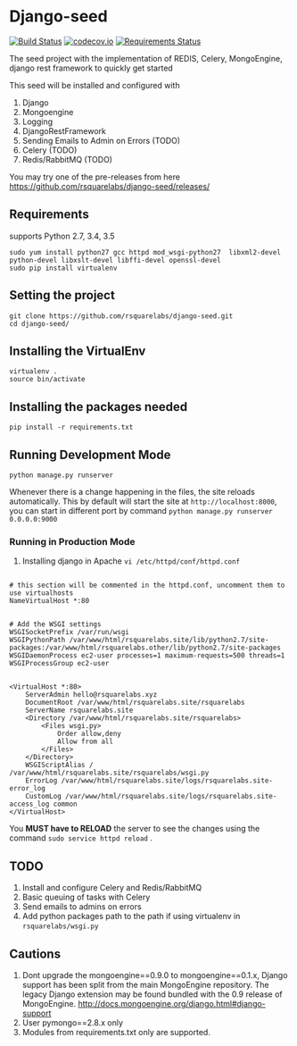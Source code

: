 # Django-seed


[![Build Status](https://api.travis-ci.org/rsquarelabs/django-seed.svg)](https://travis-ci.org/rsquarelabs/django-seed)
[![codecov.io](https://codecov.io/github/rsquarelabs/django-seed/coverage.svg?branch=master)](https://codecov.io/github/rsquarelabs/django-seed?branch=master)
[![Requirements Status](https://requires.io/github/rsquarelabs/django-seed/requirements.svg?branch=master)](https://requires.io/github/rsquarelabs/django-seed/requirements/?branch=master)

The seed project with the implementation of REDIS, Celery, MongoEngine, django rest framework to quickly get started 


This seed will be installed and configured with

1. Django
2. Mongoengine
3. Logging 
4. DjangoRestFramework
5. Sending Emails to Admin on Errors (TODO)
6. Celery (TODO)
7. Redis/RabbitMQ (TODO)
 
 
You may try one of the pre-releases from here https://github.com/rsquarelabs/django-seed/releases/
 
## Requirements 

supports Python 2.7, 3.4, 3.5
```
sudo yum install python27 gcc httpd mod_wsgi-python27  libxml2-devel python-devel libxslt-devel libffi-devel openssl-devel
sudo pip install virtualenv
```

## Setting the project
```
git clone https://github.com/rsquarelabs/django-seed.git
cd django-seed/
```

## Installing the VirtualEnv
```
virtualenv . 
source bin/activate
```

## Installing the packages needed
```
pip install -r requirements.txt
```

## Running Development Mode
```
python manage.py runserver
```
Whenever there is a change happening in the files, the site reloads automatically. This by default will start the site at `http://localhost:8000`, you can start in different port by command `python manage.py runserver 0.0.0.0:9000`


### Running in Production Mode 

1. Installing django in Apache
`vi /etc/httpd/conf/httpd.conf `
```

# this section will be commented in the httpd.conf, uncomment them to use virtualhosts
NameVirtualHost *:80


# Add the WSGI settings
WSGISocketPrefix /var/run/wsgi
WSGIPythonPath /var/www/html/rsquarelabs.site/lib/python2.7/site-packages:/var/www/html/rsquarelabs.other/lib/python2.7/site-packages
WSGIDaemonProcess ec2-user processes=1 maximum-requests=500 threads=1
WSGIProcessGroup ec2-user


<VirtualHost *:80>
    ServerAdmin hello@rsquarelabs.xyz
    DocumentRoot /var/www/html/rsquarelabs.site/rsquarelabs
    ServerName rsquarelabs.site
    <Directory /var/www/html/rsquarelabs.site/rsquarelabs>
        <Files wsgi.py>
            Order allow,deny
            Allow from all
        </Files>
    </Directory>
    WSGIScriptAlias / /var/www/html/rsquarelabs.site/rsquarelabs/wsgi.py
    ErrorLog /var/www/html/rsquarelabs.site/logs/rsquarelabs.site-error_log
    CustomLog /var/www/html/rsquarelabs.site/logs/rsquarelabs.site-access_log common
</VirtualHost>
```

You **MUST have to RELOAD** the server to see the changes using the command `sudo service httpd reload` .


## TODO
1. Install and configure Celery and Redis/RabbitMQ 
2. Basic queuing of tasks with Celery
3. Send emails to admins on errors 
4. Add python packages path to the path if using virtualenv in `rsquarelabs/wsgi.py`


## Cautions 
1. Dont upgrade the mongoengine==0.9.0  to mongoengine==0.1.x, Django support has been split from the main MongoEngine repository. The legacy Django extension may be found bundled with the 0.9 release of MongoEngine. http://docs.mongoengine.org/django.html#django-support
2. User pymongo==2.8.x only 
3. Modules from requirements.txt only are supported. 


